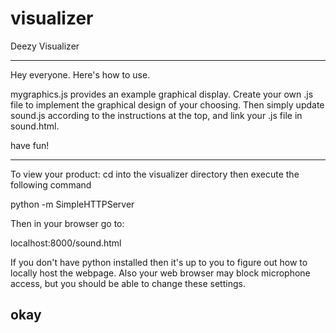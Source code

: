 visualizer
==========

Deezy Visualizer

---------


Hey everyone. Here's how to use.

mygraphics.js provides an example graphical display. Create your own .js file to implement the graphical design of your choosing. Then simply update sound.js according to the instructions at the top, and link your .js file in sound.html. 

have fun!

---------------------------
To view your product:
cd into the visualizer directory then execute the following command

python -m SimpleHTTPServer

Then in your browser go to:

localhost:8000/sound.html

If you don't have python installed then it's up to you to figure out how to locally host the webpage. Also your web browser may block microphone access, but you should be able to change these settings.

okay
---------------------------
